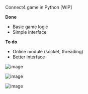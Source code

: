 Connect4 game in Python [WIP]

**Done**
* Basic game logic
* Simple interface

**To do**
* Online module (socket, threading)
* Better interface

![image](https://user-images.githubusercontent.com/64105446/174496789-547faa3b-9947-4007-8925-4ddc749bd82d.png)

![image](https://user-images.githubusercontent.com/64105446/174496764-dbec071c-630c-4ed7-ac78-52fed32ea727.png)

![image](https://user-images.githubusercontent.com/64105446/174496775-c38963bc-860e-4392-ba92-e2454df34d8e.png)
